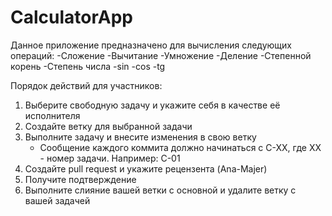 # CalculatorApp
Данное приложение предназначено для вычисления следующих операций:
-Сложение
-Вычитание
-Умножение
-Деление
-Степенной корень
-Степень числа
-sin
-cos
-tg

Порядок действий для участников:
1. Выберите свободную задачу и укажите себя в качестве её исполнителя
2. Создайте ветку для выбранной задачи
3. Выполните задачу и внесите изменения в свою ветку
    - Сообщение каждого коммита должно начинаться с C-XX, где XX - номер задачи. Например: C-01
4. Создайте pull request и укажите рецензента (Ana-Majer)
5. Получите подтверждение
6. Выполните слияние вашей ветки с основной и удалите ветку с вашей задачей
